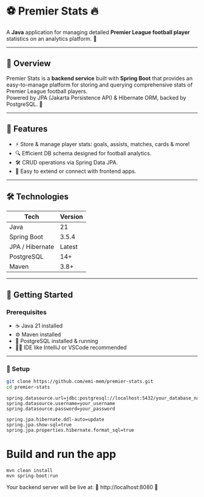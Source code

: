 # ⚽️ Premier Stats 🔥

A **Java** application for managing detailed **Premier League football player** statistics on an analytics platform. 🚀

---

## 👀 Overview

Premier Stats is a **backend service** built with **Spring Boot** that provides an easy-to-manage platform for storing and querying comprehensive stats of Premier League football players.  
Powered by JPA (Jakarta Persistence API) & Hibernate ORM, backed by PostgreSQL. 🎯

---

## 🚀 Features

- ⚡️ Store & manage player stats: goals, assists, matches, cards & more!
- 🔍 Efficient DB schema designed for football analytics.
- 🛠 CRUD operations via Spring Data JPA.
- 🤝 Easy to extend or connect with frontend apps.

---

## 🛠 Technologies

| Tech              | Version      |  
|-------------------|--------------|  
| Java              | 21           |  
| Spring Boot       | 3.5.4        |  
| JPA / Hibernate   | Latest       |  
| PostgreSQL        | 14+          |  
| Maven             | 3.8+         |  

---

## 🎉 Getting Started

### Prerequisites

- ☕️ Java 21 installed  
- ⚙️ Maven installed  
- 🐘 PostgreSQL installed & running  
- 🧑‍💻 IDE like IntelliJ or VSCode recommended  

---

### 🔧 Setup

```bash
git clone https://github.com/emi-mem/premier-stats.git
cd premier-stats
```

```Configure your database connection in src/main/resources/application.properties
spring.datasource.url=jdbc:postgresql://localhost:5432/your_database_name
spring.datasource.username=your_username
spring.datasource.password=your_password

spring.jpa.hibernate.ddl-auto=update
spring.jpa.show-sql=true
spring.jpa.properties.hibernate.format_sql=true
```

# Build and run the app
```
mvn clean install
mvn spring-boot:run
```

Your backend server will be live at:
🎉 http://localhost:8080 🎉

